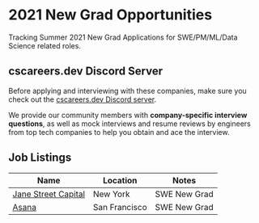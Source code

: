 # 2021 New Grad Opportunities

Tracking Summer 2021 New Grad Applications for SWE/PM/ML/Data Science related roles.

## cscareers.dev Discord Server

Before applying and interviewing with these companies, make sure you check out the [cscareers.dev Discord server](https://cscareers.dev/discord).

We provide our community members with **company-specific interview questions**, as well as mock interviews and resume reviews by engineers from top tech companies to help you obtain and ace the interview.

## Job Listings

| Name                                                                                    | Location      | Notes        |
| --------------------------------------------------------------------------------------- | ------------- | ------------ |
| [Jane Street Capital](https://www.janestreet.com/join-jane-street/position/4743431002/) | New York      | SWE New Grad |
| [Asana](https://boards.greenhouse.io/asana/jobs/2191025)                                | San Francisco | SWE New Grad |

